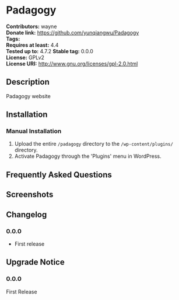 # Padagogy #
**Contributors:**      wayne  
**Donate link:**       https://github.com/yunqiangwu/Padagogy  
**Tags:**  
**Requires at least:** 4.4  
**Tested up to:**      4.7.2 
**Stable tag:**        0.0.0  
**License:**           GPLv2  
**License URI:**       http://www.gnu.org/licenses/gpl-2.0.html  

## Description ##

Padagogy website

## Installation ##

### Manual Installation ###

1. Upload the entire `/padagogy` directory to the `/wp-content/plugins/` directory.
2. Activate Padagogy through the 'Plugins' menu in WordPress.

## Frequently Asked Questions ##


## Screenshots ##


## Changelog ##

### 0.0.0 ###
* First release

## Upgrade Notice ##

### 0.0.0 ###
First Release

